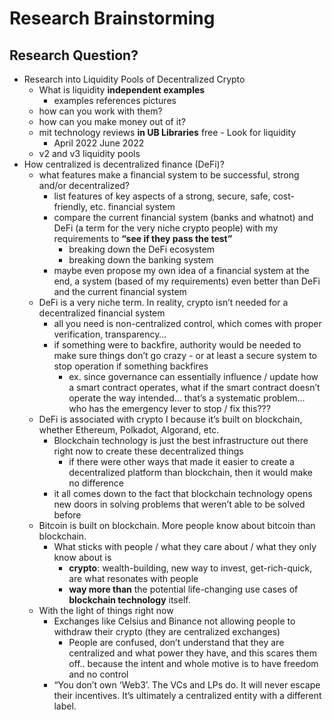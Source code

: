 # Research Brainstorming

## **Research Question?**

- Research into Liquidity Pools of Decentralized Crypto
    - What is liquidity **independent examples**
        - examples references pictures
    - how can you work with them?
    - how can you make money out of it?
    - mit technology reviews **in UB Libraries** free - Look for liquidity
        - April 2022 June 2022
    - v2 and v3 liquidity pools
- How centralized is decentralized finance (DeFi)?
    - what features make a financial system to be successful, strong and/or decentralized?
        - list features of key aspects of a strong, secure, safe, cost-friendly, etc. financial system
        - compare the current financial system (banks and whatnot) and DeFi (a term for the very niche crypto people) with my requirements to **“see if they pass the test”**
            - breaking down the DeFi ecosystem
            - breaking down the banking system
        - maybe even propose my own idea of a financial system at the end, a system (based of my requirements) even better than DeFi and the current financial system
    - DeFi is a very niche term. In reality, crypto isn’t needed for a decentralized financial system
        - all you need is non-centralized control, which comes with proper verification, transparency…
        - if something were to backfire, authority would be needed to make sure things don’t go crazy - or at least a secure system to stop operation if something backfires
            - ex. since governance can essentially influence / update how a smart contract operates, what if the smart contract doesn’t operate the way intended… that’s a systematic problem… who has the emergency lever to stop / fix this???
    - DeFi is associated with crypto I because it’s built on blockchain, whether Ethereum, Polkadot, Algorand, etc.
        - Blockchain technology is just the best infrastructure out there right now to create these decentralized things
            - if there were other ways that made it easier to create a decentralized platform than blockchain, then it would make no difference
        - it all comes down to the fact that blockchain technology opens new doors in solving problems that weren’t able to be solved before
    - Bitcoin is built on blockchain. More people know about bitcoin than blockchain.
        - What sticks with people / what they care about / what they only know about is
            - **crypto**: wealth-building, new way to invest, get-rich-quick, are what resonates with people
            - **way more than** the potential life-changing use cases of **blockchain technology** itself.
    - With the light of things right now
        - Exchanges like Celsius and Binance not allowing people to withdraw their crypto (they are centralized exchanges)
            - People are confused, don’t understand that they are centralized and what power they have, and this scares them off.. because the intent and whole motive is to have freedom and no control
        - “You don’t own ‘Web3’. The VCs and LPs do. It will never escape their incentives. It’s ultimately a centralized entity with a different label.